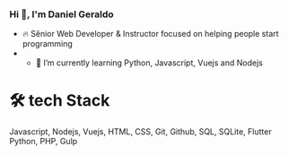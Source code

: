 ### Hi 👋, I'm Daniel Geraldo

- 🔥 Sênior Web Developer & Instructor focused on helping people start programming
- - 🌱 I’m currently learning Python, Javascript, Vuejs and Nodejs

# 🛠 tech Stack
Javascript, Nodejs, Vuejs, HTML, CSS, Git, Github, SQL, SQLite, Flutter
Python, PHP, Gulp

<!--
**Buanda/buanda** is a ✨ _special_ ✨ repository because its `README.md` (this file) appears on your GitHub profile.

Here are some ideas to get you started:

- 🔭 I’m currently working on ...
- 🌱 I’m currently learning Python, Javascript, Vuejs and Nodejs
- 👯 I’m looking to collaborate on ...
- 🤔 I’m looking for help with ...
- 💬 Ask me about ...
- 📫 How to reach me: ...
- 😄 Pronouns: ...
- ⚡ Fun fact: ...

-->
